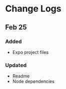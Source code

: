 # Change Logs

## Feb 25
### Added 
- Expo project files

### Updated
- Readme
- Node dependencies


